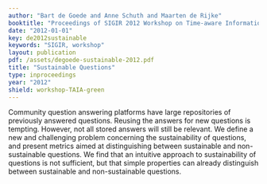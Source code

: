 ```yaml
---
author: "Bart de Goede and Anne Schuth and Maarten de Rijke"
booktitle: "Proceedings of SIGIR 2012 Workshop on Time-aware Information Access"
date: "2012-01-01"
key: de2012sustainable
keywords: "SIGIR, workshop"
layout: publication
pdf: /assets/degoede-sustainable-2012.pdf
title: "Sustainable Questions"
type: inproceedings
year: "2012"
shield: workshop-TAIA-green
---
```


Community question answering platforms have large repositories of previously answered questions. Reusing the answers for
new questions is tempting. However, not all stored answers will still be relevant. We define a new and challenging
problem concerning the sustainability of questions, and present metrics aimed at distinguishing between sustainable and
non-sustainable questions. We find that an intuitive approach to sustainability of questions is not sufficient, but that
simple properties can already distinguish between sustainable and non-sustainable questions.

